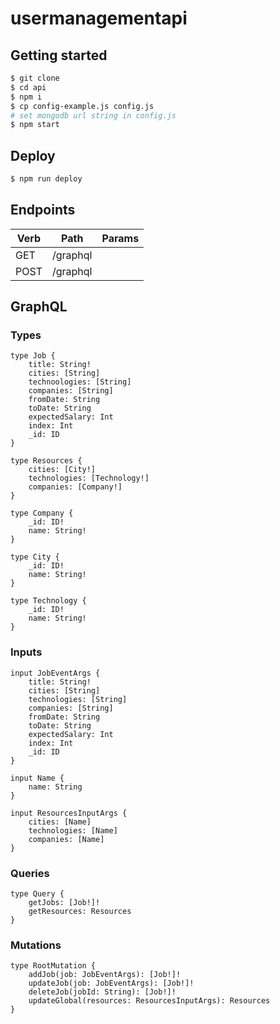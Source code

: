 # usermanagementapi

## Getting started

```bash
$ git clone
$ cd api
$ npm i
$ cp config-example.js config.js
# set mongodb url string in config.js
$ npm start
```

## Deploy

```bash
$ npm run deploy
```

## Endpoints

| Verb | Path     | Params |
| ---- | -------- | ------ |
| GET  | /graphql |        |
| POST | /graphql |        |

## GraphQL

### Types

```
type Job {
    title: String!
    cities: [String]
    technoologies: [String]
    companies: [String]
    fromDate: String
    toDate: String
    expectedSalary: Int
    index: Int
    _id: ID
}

type Resources {
    cities: [City!]
    technologies: [Technology!]
    companies: [Company!]
}

type Company {
    _id: ID!
    name: String!
}

type City {
    _id: ID!
    name: String!
}

type Technology {
    _id: ID!
    name: String!
}
```

### Inputs

```
input JobEventArgs {
    title: String!
    cities: [String]
    technologies: [String]
    companies: [String]
    fromDate: String
    toDate: String
    expectedSalary: Int
    index: Int
    _id: ID
}

input Name {
    name: String
}

input ResourcesInputArgs {
    cities: [Name]
    technologies: [Name]
    companies: [Name]
}
```

### Queries

```
type Query {
    getJobs: [Job!]!
    getResources: Resources
}
```

### Mutations

```
type RootMutation {
    addJob(job: JobEventArgs): [Job!]!
    updateJob(job: JobEventArgs): [Job!]!
    deleteJob(jobId: String): [Job!]!
    updateGlobal(resources: ResourcesInputArgs): Resources
}
```
